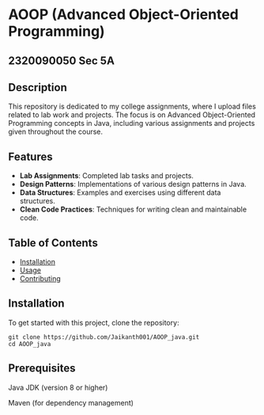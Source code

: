 # AOOP (Advanced Object-Oriented Programming)
## 2320090050 Sec 5A

## Description

This repository is dedicated to my college assignments, where I upload files related to lab work and projects. The focus is on Advanced Object-Oriented Programming concepts in Java, including various assignments and projects given throughout the course.

## Features

- **Lab Assignments**: Completed lab tasks and projects.
- **Design Patterns**: Implementations of various design patterns in Java.
- **Data Structures**: Examples and exercises using different data structures.
- **Clean Code Practices**: Techniques for writing clean and maintainable code.

## Table of Contents

- [Installation](#installation)
- [Usage](#usage)
- [Contributing](#contributing)

## Installation

To get started with this project, clone the repository:

```
git clone https://github.com/Jaikanth001/AOOP_java.git
cd AOOP_java
```

## Prerequisites

Java JDK (version 8 or higher)

Maven (for dependency management)
